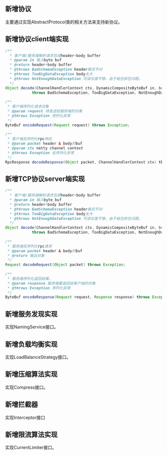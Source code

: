 ## 新增协议
主要通过实现AbstractProtocol类的相关方法来支持新协议。

## 新增协议client端实现
```java
/**
  * 客户端/服务端解析请求包成header+body buffer
  * @param in 输入byte buf
  * @return header+body buffer
  * @throws BadSchemaException header格式不对
  * @throws TooBigDataException body太大
  * @throws NotEnoughDataException 可读长度不够，由于粘包拆包问题。
  */
Object decode(ChannelHandlerContext ctx, DynamicCompositeByteBuf in, boolean isDecodingRequest)
            throws BadSchemaException, TooBigDataException, NotEnoughDataException;
 
/**
 * 客户端序列化请求对象
 * @param request 待发送给服务端的对象
 * @throws Exception 序列化异常
 */
ByteBuf encodeRequest(Request request) throws Exception;
 
/**
 * 客户端反序列化rpc响应
 * @param packet header & body的buf
 * @param ctx netty channel context
 * @throws Exception 反序列化异常
 */
RpcResponse decodeResponse(Object packet, ChannelHandlerContext ctx) throws Exception;
```

## 新增TCP协议server端实现
```java
/**
  * 客户端/服务端解析请求包成header+body buffer
  * @param in 输入byte buf
  * @return header+body buffer
  * @throws BadSchemaException header格式不对
  * @throws TooBigDataException body太大
  * @throws NotEnoughDataException 可读长度不够，由于粘包拆包问题。
  */
Object decode(ChannelHandlerContext ctx, DynamicCompositeByteBuf in, boolean isDecodingRequest)
            throws BadSchemaException, TooBigDataException, NotEnoughDataException;
 
/**
 * 服务端反序列化rpc请求
 * @param packet header & body的buf
 * @return 输出对象
 */
Request decodeRequest(Object packet) throws Exception;
 
/**
 * 服务端序列化返回结果。
 * @param response 服务端要返回给客户端的对象
 * @throws Exception 序列化异常
 */
ByteBuf encodeResponse(Request request, Response response) throws Exception;
```

## 新增服务发现实现
实现NamingService接口。

## 新增负载均衡实现
实现LoadBalanceStrategy接口。

## 新增压缩算法实现
实现Compress接口。

## 新增拦截器
实现Interceptor接口

## 新增限流算法实现
实现CurrentLimiter接口。
